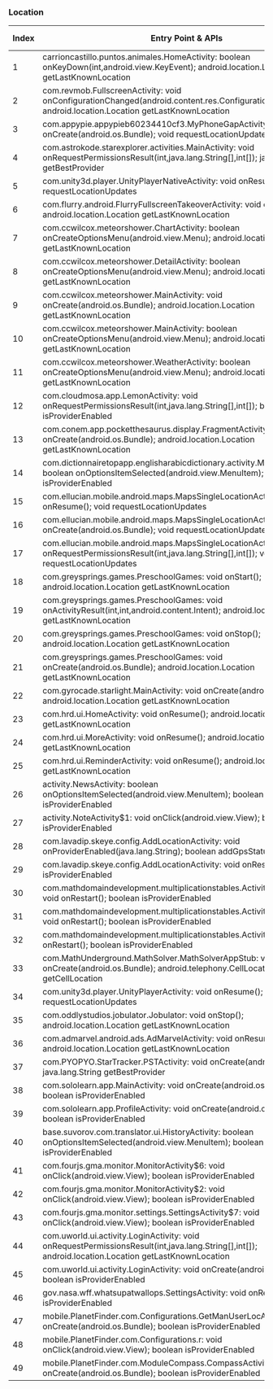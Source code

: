 ### Location
| Index | Entry Point & APIs | Screen shot | Resource id | Label |
| ------------- | ------------- | ------------- |-------------|-------------|
| 1 | carrioncastillo.puntos.animales.HomeActivity: boolean onKeyDown(int,android.view.KeyEvent); android.location.Location getLastKnownLocation | ![](C:\Users\hfu\Documents\COSMOS\output\py\Play_win8\Education\carrioncastillo.puntos.animales\carrioncastillo.puntos.animales.HomeActivity.png) |  | |
| 2 | com.revmob.FullscreenActivity: void onConfigurationChanged(android.content.res.Configuration); android.location.Location getLastKnownLocation | ![](C:\Users\hfu\Documents\COSMOS\output\py\Play_win8\Education\com.greysprings.games\com.revmob.FullscreenActivity.png) |  | |
| 3 | com.appypie.appypieb60234410cf3.MyPhoneGapActivity: void onCreate(android.os.Bundle); void requestLocationUpdates | ![](C:\Users\hfu\Documents\COSMOS\output\py\Play_win8\Education\com.appypie.appypieb60234410cf3\com.appypie.appypieb60234410cf3.MyPhoneGapActivity.png) |  | |
| 4 | com.astrokode.starexplorer.activities.MainActivity: void onRequestPermissionsResult(int,java.lang.String[],int[]); java.lang.String getBestProvider | ![](C:\Users\hfu\Documents\COSMOS\output\py\Play_win8\Education\com.astrokode.skyxplore\com.astrokode.starexplorer.activities.MainActivity.png) |  | |
| 5 | com.unity3d.player.UnityPlayerNativeActivity: void onResume(); void requestLocationUpdates | ![](C:\Users\hfu\Documents\COSMOS\output\py\Play_win8\Education\com.nhvisions.engine\com.unity3d.player.UnityPlayerNativeActivity.png) |  | |
| 6 | com.flurry.android.FlurryFullscreenTakeoverActivity: void onStop(); android.location.Location getLastKnownLocation | ![](C:\Users\hfu\Documents\COSMOS\output\py\Play_win8\Education\com.camigomedia.candycount\com.flurry.android.FlurryFullscreenTakeoverActivity.png) |  | |
| 7 | com.ccwilcox.meteorshower.ChartActivity: boolean onCreateOptionsMenu(android.view.Menu); android.location.Location getLastKnownLocation | ![](C:\Users\hfu\Documents\COSMOS\output\py\Play_win8\Education\com.ccwilcox.meteorshower\com.ccwilcox.meteorshower.ChartActivity.png) |  | |
| 8 | com.ccwilcox.meteorshower.DetailActivity: boolean onCreateOptionsMenu(android.view.Menu); android.location.Location getLastKnownLocation | ![](C:\Users\hfu\Documents\COSMOS\output\py\Play_win8\Education\com.ccwilcox.meteorshower\com.ccwilcox.meteorshower.DetailActivity.png) |  | |
| 9 | com.ccwilcox.meteorshower.MainActivity: void onCreate(android.os.Bundle); android.location.Location getLastKnownLocation | ![](C:\Users\hfu\Documents\COSMOS\output\py\Play_win8\Education\com.ccwilcox.meteorshower\com.ccwilcox.meteorshower.MainActivity.png) |  | |
| 10 | com.ccwilcox.meteorshower.MainActivity: boolean onCreateOptionsMenu(android.view.Menu); android.location.Location getLastKnownLocation | ![](C:\Users\hfu\Documents\COSMOS\output\py\Play_win8\Education\com.ccwilcox.meteorshower\com.ccwilcox.meteorshower.MainActivity.png) |  | |
| 11 | com.ccwilcox.meteorshower.WeatherActivity: boolean onCreateOptionsMenu(android.view.Menu); android.location.Location getLastKnownLocation | ![](C:\Users\hfu\Documents\COSMOS\output\py\Play_win8\Education\com.ccwilcox.meteorshower\com.ccwilcox.meteorshower.WeatherActivity.png) |  | |
| 12 | com.cloudmosa.app.LemonActivity: void onRequestPermissionsResult(int,java.lang.String[],int[]); boolean isProviderEnabled | ![](C:\Users\hfu\Documents\COSMOS\output\py\Play_win8\Education\com.cloudmosa.puffinAcademy\com.cloudmosa.app.LemonActivity.png) |  | |
| 13 | com.conem.app.pocketthesaurus.display.FragmentActivityMain: void onCreate(android.os.Bundle); android.location.Location getLastKnownLocation | ![](C:\Users\hfu\Documents\COSMOS\output\py\Play_win8\Education\com.conem.app.pocketthesaurus\com.conem.app.pocketthesaurus.display.FragmentActivityMain.png) |  | |
| 14 | com.dictionnairetopapp.englisharabicdictionary.activity.MainActivity: boolean onOptionsItemSelected(android.view.MenuItem); boolean isProviderEnabled | ![](C:\Users\hfu\Documents\COSMOS\output\py\Play_win8\Education\com.dictionnairetopapp.englisharabicdictionary\com.dictionnairetopapp.englisharabicdictionary.activity.MainActivity.png) |  | |
| 15 | com.ellucian.mobile.android.maps.MapsSingleLocationActivity: void onResume(); void requestLocationUpdates | ![](C:\Users\hfu\Documents\COSMOS\output\py\Play_win8\Education\edu.ulalafayette.mobileapp\com.ellucian.mobile.android.maps.MapsSingleLocationActivity.png) |  | |
| 16 | com.ellucian.mobile.android.maps.MapsSingleLocationActivity: void onCreate(android.os.Bundle); void requestLocationUpdates | ![](C:\Users\hfu\Documents\COSMOS\output\py\Play_win8\Education\edu.ulalafayette.mobileapp\com.ellucian.mobile.android.maps.MapsSingleLocationActivity.png) |  | |
| 17 | com.ellucian.mobile.android.maps.MapsSingleLocationActivity: void onRequestPermissionsResult(int,java.lang.String[],int[]); void requestLocationUpdates | ![](C:\Users\hfu\Documents\COSMOS\output\py\Play_win8\Education\edu.ulalafayette.mobileapp\com.ellucian.mobile.android.maps.MapsSingleLocationActivity.png) |  | |
| 18 | com.greysprings.games.PreschoolGames: void onStart(); android.location.Location getLastKnownLocation | ![](C:\Users\hfu\Documents\COSMOS\output\py\Play_win8\Education\com.greysprings.games\com.greysprings.games.PreschoolGames.png) |  | |
| 19 | com.greysprings.games.PreschoolGames: void onActivityResult(int,int,android.content.Intent); android.location.Location getLastKnownLocation | ![](C:\Users\hfu\Documents\COSMOS\output\py\Play_win8\Education\com.greysprings.games\com.greysprings.games.PreschoolGames.png) |  | |
| 20 | com.greysprings.games.PreschoolGames: void onStop(); android.location.Location getLastKnownLocation | ![](C:\Users\hfu\Documents\COSMOS\output\py\Play_win8\Education\com.greysprings.games\com.greysprings.games.PreschoolGames.png) |  | |
| 21 | com.greysprings.games.PreschoolGames: void onCreate(android.os.Bundle); android.location.Location getLastKnownLocation | ![](C:\Users\hfu\Documents\COSMOS\output\py\Play_win8\Education\com.greysprings.games\com.greysprings.games.PreschoolGames.png) |  | |
| 22 | com.gyrocade.starlight.MainActivity: void onCreate(android.os.Bundle); android.location.Location getLastKnownLocation | ![](C:\Users\hfu\Documents\COSMOS\output\py\Play_win8\Education\com.gyrocade.starlight\com.gyrocade.starlight.MainActivity.png) |  | |
| 23 | com.hrd.ui.HomeActivity: void onResume(); android.location.Location getLastKnownLocation | ![](C:\Users\hfu\Documents\COSMOS\output\py\Play_win8\Education\com.hrd.vocabulary\com.hrd.ui.HomeActivity.png) |  | |
| 24 | com.hrd.ui.MoreActivity: void onResume(); android.location.Location getLastKnownLocation | ![](C:\Users\hfu\Documents\COSMOS\output\py\Play_win8\Education\com.hrd.vocabulary\com.hrd.ui.MoreActivity.png) |  | |
| 25 | com.hrd.ui.ReminderActivity: void onResume(); android.location.Location getLastKnownLocation | ![](C:\Users\hfu\Documents\COSMOS\output\py\Play_win8\Education\com.hrd.vocabulary\com.hrd.ui.ReminderActivity.png) |  | |
| 26 | activity.NewsActivity: boolean onOptionsItemSelected(android.view.MenuItem); boolean isProviderEnabled | ![](C:\Users\hfu\Documents\COSMOS\output\py\Play_win8\Education\com.jquiz.ged\activity.NewsActivity.png) |  | |
| 27 | activity.NoteActivity$1: void onClick(android.view.View); boolean isProviderEnabled | ![](C:\Users\hfu\Documents\COSMOS\output\py\Play_win8\Education\com.jquiz.ged\activity.NoteActivity.png) |  | |
| 28 | com.lavadip.skeye.config.AddLocationActivity: void onProviderEnabled(java.lang.String); boolean addGpsStatusListener | ![](C:\Users\hfu\Documents\COSMOS\output\py\Play_win8\Education\com.lavadip.skeye\com.lavadip.skeye.config.AddLocationActivity.png) |  | |
| 29 | com.lavadip.skeye.config.AddLocationActivity: void onResume(); boolean isProviderEnabled | ![](C:\Users\hfu\Documents\COSMOS\output\py\Play_win8\Education\com.lavadip.skeye\com.lavadip.skeye.config.AddLocationActivity.png) |  | |
| 30 | com.mathdomaindevelopment.multiplicationstables.ActivityGamesAmazon: void onRestart(); boolean isProviderEnabled | ![](C:\Users\hfu\Documents\COSMOS\output\py\Play_win8\Education\com.mathdomaindevelopment.multiplicationstables\com.mathdomaindevelopment.multiplicationstables.ActivityGamesAmazon.png) |  | |
| 31 | com.mathdomaindevelopment.multiplicationstables.ActivityGamesGoogle: void onRestart(); boolean isProviderEnabled | ![](C:\Users\hfu\Documents\COSMOS\output\py\Play_win8\Education\com.mathdomaindevelopment.multiplicationstables\com.mathdomaindevelopment.multiplicationstables.ActivityGamesGoogle.png) |  | |
| 32 | com.mathdomaindevelopment.multiplicationstables.ActivityMain: void onRestart(); boolean isProviderEnabled | ![](C:\Users\hfu\Documents\COSMOS\output\py\Play_win8\Education\com.mathdomaindevelopment.multiplicationstables\com.mathdomaindevelopment.multiplicationstables.ActivityMain.png) |  | |
| 33 | com.MathUnderground.MathSolver.MathSolverAppStub: void onCreate(android.os.Bundle); android.telephony.CellLocation getCellLocation | ![](C:\Users\hfu\Documents\COSMOS\output\py\Play_win8\Education\com.MathUnderground.MathSolver\com.MathUnderground.MathSolver.MathSolverAppStub.png) |  | |
| 34 | com.unity3d.player.UnityPlayerActivity: void onResume(); void requestLocationUpdates | ![](C:\Users\hfu\Documents\COSMOS\output\py\Play_win8\Education\com.nhvisions.engine\com.unity3d.player.UnityPlayerActivity.png) |  | |
| 35 | com.oddlystudios.jobulator.Jobulator: void onStop(); android.location.Location getLastKnownLocation | ![](C:\Users\hfu\Documents\COSMOS\output\py\Play_win8\Education\com.oddlystudios.jobulator\com.oddlystudios.jobulator.Jobulator.png) |  | |
| 36 | com.admarvel.android.ads.AdMarvelActivity: void onResume(); android.location.Location getLastKnownLocation | ![](C:\Users\hfu\Documents\COSMOS\output\py\Play_win8\Education\com.PYOPYO.StarTracker\com.admarvel.android.ads.AdMarvelActivity.png) |  | |
| 37 | com.PYOPYO.StarTracker.PSTActivity: void onCreate(android.os.Bundle); java.lang.String getBestProvider | ![](C:\Users\hfu\Documents\COSMOS\output\py\Play_win8\Education\com.PYOPYO.StarTracker\com.PYOPYO.StarTracker.PSTActivity.png) |  | |
| 38 | com.sololearn.app.MainActivity: void onCreate(android.os.Bundle); boolean isProviderEnabled | ![](C:\Users\hfu\Documents\COSMOS\output\py\Play_win8\Education\com.sololearn.sql\com.sololearn.app.MainActivity.png) |  | |
| 39 | com.sololearn.app.ProfileActivity: void onCreate(android.os.Bundle); boolean isProviderEnabled | ![](C:\Users\hfu\Documents\COSMOS\output\py\Play_win8\Education\com.sololearn.sql\com.sololearn.app.ProfileActivity.png) |  | |
| 40 | base.suvorov.com.translator.ui.HistoryActivity: boolean onOptionsItemSelected(android.view.MenuItem); boolean isProviderEnabled | ![](C:\Users\hfu\Documents\COSMOS\output\py\Play_win8\Education\com.suvorov.es_en\base.suvorov.com.translator.ui.HistoryActivity.png) |  | |
| 41 | com.fourjs.gma.monitor.MonitorActivity$6: void onClick(android.view.View); boolean isProviderEnabled | ![](C:\Users\hfu\Documents\COSMOS\output\py\Play_win8\Education\com.tylertech.sismobile\com.fourjs.gma.monitor.MonitorActivity.png) |  | |
| 42 | com.fourjs.gma.monitor.MonitorActivity$2: void onClick(android.view.View); boolean isProviderEnabled | ![](C:\Users\hfu\Documents\COSMOS\output\py\Play_win8\Education\com.tylertech.sismobile\com.fourjs.gma.monitor.MonitorActivity.png) |  | |
| 43 | com.fourjs.gma.monitor.settings.SettingsActivity$7: void onClick(android.view.View); boolean isProviderEnabled | ![](C:\Users\hfu\Documents\COSMOS\output\py\Play_win8\Education\com.tylertech.sismobile\com.fourjs.gma.monitor.settings.SettingsActivity.png) |  | |
| 44 | com.uworld.ui.activity.LoginActivity: void onRequestPermissionsResult(int,java.lang.String[],int[]); android.location.Location getLastKnownLocation | ![](C:\Users\hfu\Documents\COSMOS\output\py\Play_win8\Education\com.uworld.nclex\com.uworld.ui.activity.LoginActivity.png) |  | |
| 45 | com.uworld.ui.activity.LoginActivity: void onCreate(android.os.Bundle); boolean isProviderEnabled | ![](C:\Users\hfu\Documents\COSMOS\output\py\Play_win8\Education\com.uworld.nclex\com.uworld.ui.activity.LoginActivity.png) |  | |
| 46 | gov.nasa.wff.whatsupatwallops.SettingsActivity: void onResume(); boolean isProviderEnabled | ![](C:\Users\hfu\Documents\COSMOS\output\py\Play_win8\Education\gov.nasa.wff.whatsupatwallops\gov.nasa.wff.whatsupatwallops.SettingsActivity.png) |  | |
| 47 | mobile.PlanetFinder.com.Configurations.GetManUserLocActivity: void onCreate(android.os.Bundle); boolean isProviderEnabled | ![](C:\Users\hfu\Documents\COSMOS\output\py\Play_win8\Education\mobile.PlanetFinder.com\mobile.PlanetFinder.com.Configurations.GetManUserLocActivity.png) |  | |
| 48 | mobile.PlanetFinder.com.Configurations.r: void onClick(android.view.View); boolean isProviderEnabled | ![](C:\Users\hfu\Documents\COSMOS\output\py\Play_win8\Education\mobile.PlanetFinder.com\mobile.PlanetFinder.com.Configurations.GetManUserLocActivity.png) |  | |
| 49 | mobile.PlanetFinder.com.ModuleCompass.CompassActivity: void onCreate(android.os.Bundle); boolean isProviderEnabled | ![](C:\Users\hfu\Documents\COSMOS\output\py\Play_win8\Education\mobile.PlanetFinder.com\mobile.PlanetFinder.com.ModuleCompass.CompassActivity.png) |  | |
